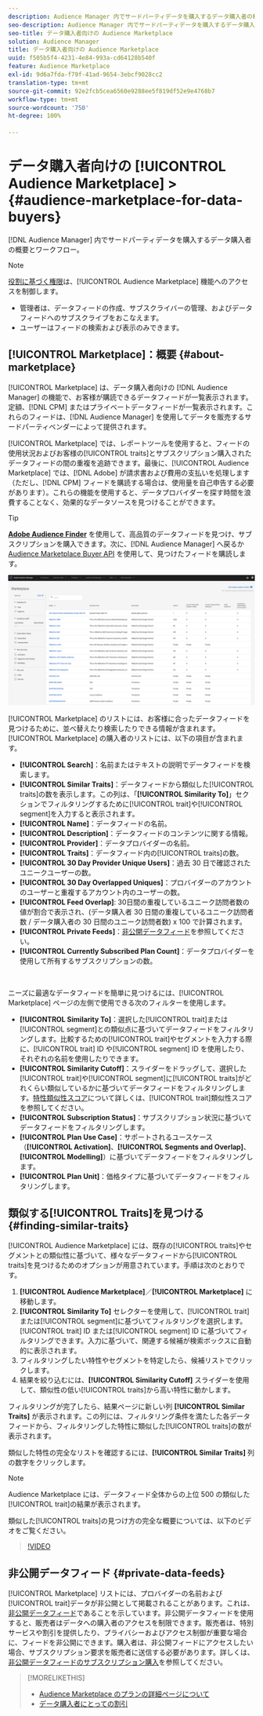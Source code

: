 ```yaml
---
description: Audience Manager 内でサードパーティデータを購入するデータ購入者の概要とワークフロー
seo-description: Audience Manager 内でサードパーティデータを購入するデータ購入者の概要とワークフロー
seo-title: データ購入者向けの Audience Marketplace
solution: Audience Manager
title: データ購入者向けの Audience Marketplace
uuid: f505b5f4-4231-4e84-993a-cd64128b540f
feature: Audience Marketplace
exl-id: 9d6a7fda-f79f-41ad-9654-3ebcf9028cc2
translation-type: tm+mt
source-git-commit: 92e2fcb5cea6560e9288ee5f819df52e9e4768b7
workflow-type: tm+mt
source-wordcount: '750'
ht-degree: 100%

---
```


# データ購入者向けの [!UICONTROL Audience Marketplace] > {#audience-marketplace-for-data-buyers}

[!DNL Audience Manager] 内でサードパーティデータを購入するデータ購入者の概要とワークフロー。

>[!NOTE]
>[役割に基づく権限](../../../reporting/reports-dashboard.md)は、[!UICONTROL Audience Marketplace] 機能へのアクセスを制御します。
>
>* 管理者は、データフィードの作成、サブスクライバーの管理、およびデータフィードへのサブスクライブをおこなえます。
>* ユーザーはフィードの検索および表示のみできます。


## [!UICONTROL Marketplace]：概要 {#about-marketplace}

[!UICONTROL Marketplace] は、データ購入者向けの [!DNL Audience Manager] の機能で、お客様が購読できるデータフィードが一覧表示されます。定額、[!DNL CPM] またはプライベートデータフィードが一覧表示されます。これらのフィードは、[!DNL Audience Manager] を使用してデータを販売するサードパーティベンダーによって提供されます。

[!UICONTROL Marketplace] では、レポートツールを使用すると、フィードの使用状況およびお客様の[!UICONTROL traits]とサブスクリプション購入されたデータフィードの間の重複を追跡できます。最後に、[!UICONTROL Audience Marketplace] では、[!DNL Adobe] が請求書および費用の支払いを処理します（ただし、[!DNL CPM] フィードを購読する場合は、使用量を自己申告する必要があります）。これらの機能を使用すると、データプロバイダーを探す時間を浪費することなく、効果的なデータソースを見つけることができます。

>[!TIP]
>
>**[Adobe Audience Finder](https://www.adobe-audience-finder.com/)** を使用して、高品質のデータフィードを見つけ、サブスクリプションを購入できます。次に、[!DNL Audience Manager] へ戻るか [Audience Marketplace Buyer API](https://bank.demdex.com/portal/swagger/index.html#/Audience_Marketplace_Buyer_API) を使用して、見つけたフィードを購読します。

![buyer-marketplace-overview](assets/buyer-marketplace-overview.png)

[!UICONTROL Marketplace] のリストには、お客様に合ったデータフィードを見つけるために、並べ替えたり検索したりできる情報が含まれます。[!UICONTROL Marketplace] の購入者のリストには、以下の項目が含まれます。

* **[!UICONTROL Search]**：名前またはテキストの説明でデータフィードを検索します。
* **[!UICONTROL Similar Traits]**：データフィードから類似した[!UICONTROL traits]の数を表示します。この列は、「**[!UICONTROL Similarity To]**」セクションでフィルタリングするために[!UICONTROL trait]や[!UICONTROL segment]を入力すると表示されます。
* **[!UICONTROL Name]**：データフィードの名前。
* **[!UICONTROL Description]**：データフィードのコンテンツに関する情報。
* **[!UICONTROL Provider]**：データプロバイダーの名前。
* **[!UICONTROL Traits]**：データフィード内の[!UICONTROL traits]の数。
* **[!UICONTROL 30 Day Provider Unique Users]**：過去 30 日で確認されたユニークユーザーの数。
* **[!UICONTROL 30 Day Overlapped Uniques]**：プロバイダーのアカウントのユーザーと重複するアカウント内のユーザーの数。
* **[!UICONTROL Feed Overlap]**: 30日間の重複しているユニーク訪問者数の値が割合で表示され、(データ購入者 30 日間の重複しているユニーク訪問者数 / データ購入者の 30 日間のユニーク訪問者数) x 100 で計算されます。
* **[!UICONTROL Private Feeds]**：[非公開データフィード](../../../features/audience-marketplace/marketplace-private-feeds.md)を参照してください。
* **[!UICONTROL Currently Subscribed Plan Count]**：データプロバイダーを使用して所有するサブスクリプションの数。

 

ニーズに最適なデータフィードを簡単に見つけるには、[!UICONTROL Marketplace] ページの左側で使用できる次のフィルターを使用します。

* **[!UICONTROL Similarity To]**：選択した[!UICONTROL trait]または[!UICONTROL segment]との類似点に基づいてデータフィードをフィルタリングします。比較するための[!UICONTROL trait]やセグメントを入力する際に、[!UICONTROL trait] ID や[!UICONTROL segment] ID を使用したり、それぞれの名前を使用したりできます。
* **[!UICONTROL Similarity Cutoff]**：スライダーをドラッグして、選択した[!UICONTROL trait]や[!UICONTROL segment]に[!UICONTROL traits]がどれくらい類似しているかに基づいてデータフィードをフィルタリングします。[特性類似性スコア](../../segments/trait-recommendations.md#trait-similarity-score)について詳しくは、[!UICONTROL trait]類似性スコアを参照してください。
* **[!UICONTROL Subscription Status]**：サブスクリプション状況に基づいてデータフィードをフィルタリングします。
* **[!UICONTROL Plan Use Case]**：サポートされるユースケース（**[!UICONTROL Activation]**、**[!UICONTROL Segments and Overlap]**、**[!UICONTROL Modelling]**）に基づいてデータフィードをフィルタリングします。
* **[!UICONTROL Plan Unit]**：価格タイプに基づいてデータフィードをフィルタリングします。

## 類似する[!UICONTROL Traits]を見つける {#finding-similar-traits}

[!UICONTROL Audience Marketplace] には、既存の[!UICONTROL traits]やセグメントとの類似性に基づいて、様々なデータフィードから[!UICONTROL traits]を見つけるためのオプションが用意されています。手順は次のとおりです。

1. **[!UICONTROL Audience Marketplace]**／**[!UICONTROL Marketplace]** に移動します。
2. **[!UICONTROL Similarity To]** セレクターを使用して、[!UICONTROL trait]または[!UICONTROL segment]に基づいてフィルタリングを選択します。[!UICONTROL trait] ID または[!UICONTROL segment] ID に基づいてフィルタリングできます。入力に基づいて、関連する候補が検索ボックスに自動的に表示されます。
3. フィルタリングしたい特性やセグメントを特定したら、候補リストでクリックします。
4. 結果を絞り込むには、**[!UICONTROL Similarity Cutoff]** スライダーを使用して、類似性の低い[!UICONTROL traits]から高い特性に動かします。

フィルタリングが完了したら、結果ページに新しい列 **[!UICONTROL Similar Traits]** が表示されます。この列には、フィルタリング条件を満たした各データフィードから、フィルタリングした特性に類似した[!UICONTROL traits]の数が表示されます。

類似した特性の完全なリストを確認するには、**[!UICONTROL Similar Traits]** 列の数字をクリックします。

>[!NOTE]
>
> Audience Marketplace には、データフィード全体からの上位 500 の類似した[!UICONTROL trait]の結果が表示されます。

類似した[!UICONTROL traits]の見つけ方の完全な概要については、以下のビデオをご覧ください。

>[!VIDEO](https://video.tv.adobe.com/v/29370/)

## 非公開データフィード {#private-data-feeds}

[!UICONTROL Marketplace] リストには、プロバイダーの名前および[!UICONTROL trait]データが非公開として掲載されることがあります。これは、[非公開データフィード](../../../features/audience-marketplace/marketplace-private-feeds.md)であることを示しています。非公開データフィードを使用すると、販売者はデータへの購入者のアクセスを制限できます。販売者は、特別サービスや割引を提供したり、プライバシーおよびアクセス制御が重要な場合に、フィードを非公開にできます。購入者は、非公開フィードにアクセスしたい場合、サブスクリプション要求を販売者に送信する必要があります。詳しくは、[非公開データフィードのサブスクリプション購入](../../../features/audience-marketplace/marketplace-data-buyers/marketplace-manage-subscriptions.md#subscript-private-data-feed)を参照してください。

>[!MORELIKETHIS]
>
>* [Audience Marketplace のプランの詳細ページについて](../../../features/audience-marketplace/marketplace-data-buyers/marketplace-manage-subscriptions.md#marketplace-buyer-details)
>* [データ購入者にとっての割引](../../../features/audience-marketplace/marketplace-data-buyers/marketplace-manage-subscriptions.md#buyer-discount)

